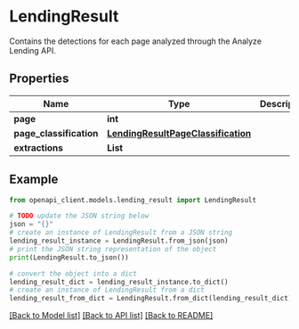# LendingResult

Contains the detections for each page analyzed through the Analyze Lending API.

## Properties

Name | Type | Description | Notes
------------ | ------------- | ------------- | -------------
**page** | **int** |  | [optional] 
**page_classification** | [**LendingResultPageClassification**](LendingResultPageClassification.md) |  | [optional] 
**extractions** | **List** |  | [optional] 

## Example

```python
from openapi_client.models.lending_result import LendingResult

# TODO update the JSON string below
json = "{}"
# create an instance of LendingResult from a JSON string
lending_result_instance = LendingResult.from_json(json)
# print the JSON string representation of the object
print(LendingResult.to_json())

# convert the object into a dict
lending_result_dict = lending_result_instance.to_dict()
# create an instance of LendingResult from a dict
lending_result_from_dict = LendingResult.from_dict(lending_result_dict)
```
[[Back to Model list]](../README.md#documentation-for-models) [[Back to API list]](../README.md#documentation-for-api-endpoints) [[Back to README]](../README.md)


